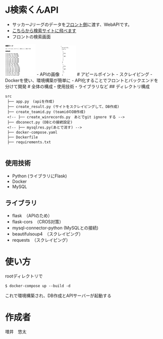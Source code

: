 # J検索くんAPI
- サッカーJリーグのデータを[フロント側](https://github.com/yuta97/j-search-front)に渡す、WebAPIです。
- [こちらから検索サイトに飛べます](http://j-search.s3-website-ap-northeast-1.amazonaws.com/)
- フロントの検索画面
<img src="jsearch-front.png" width="100px">
- APIの画像
<img src="jsearch-api.png" width="50px">
<!-- 画像がずれてるので配置とサイズ修正 -->
# アピールポイント
- スクレイピング 
- Dockerを使い、環境構築が簡単に
- API化することでフロントとバックエンドを分けて開発
# 全体の構成・使用技術・ライブラリなど
## ディレクトリ構成

```
src
 ├── app.py　(apiを作成)
 ├── create_result.py (サイトをスクレイピングして、DB作成)
 ├── create_teamid.py (teamidのDB作成)
 <!-- ├── create_winrecords.py　あとでgit ignore する -->
 ├── dbconect.py (DBとの接続設定)
 <!-- ├── mysqlres.py(あとで消す) -->
 ├── docker-compose.yaml
 ├── Dockerfile
 ├── requirements.txt
 
```

## 使用技術
- Python (ライブラリにFlask)
- Docker 
- MySQL
## ライブラリ
- flask　（APIのため）
- flask-cors　（CROS対策）
- mysql-connector-python (MySQLとの接続)
- beautifulsoup4　（スクレイピング）
- requests　（スクレイピング）

# 使い方
rootディレクトリで
```
$ docker-compose up --build -d
```
これで環境構築され、DB作成とAPIサーバーが起動する
<!-- # 注意・補足 -->

# 作成者
増井　悠太